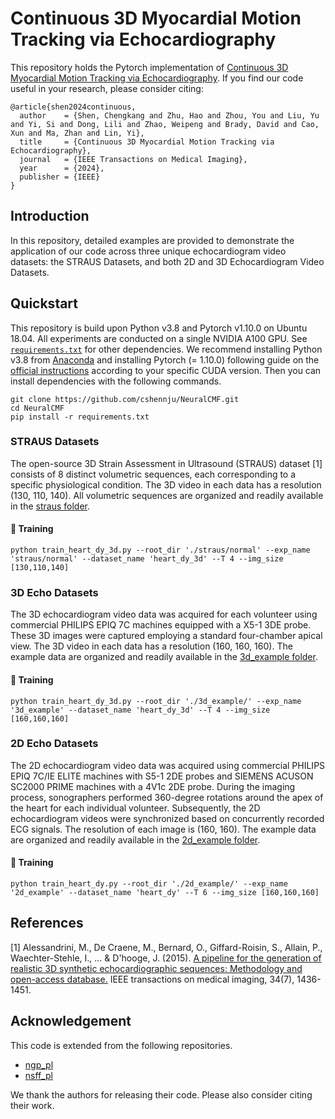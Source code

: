 # Continuous 3D Myocardial Motion Tracking via Echocardiography

This repository holds the Pytorch implementation of [Continuous 3D Myocardial Motion Tracking via Echocardiography](https://njuvision.github.io/NeuralCMF/). If you find our code useful in your research, please consider citing:

```
@article{shen2024continuous,
  author    = {Shen, Chengkang and Zhu, Hao and Zhou, You and Liu, Yu and Yi, Si and Dong, Lili and Zhao, Weipeng and Brady, David and Cao, Xun and Ma, Zhan and Lin, Yi},
  title     = {Continuous 3D Myocardial Motion Tracking via Echocardiography},
  journal   = {IEEE Transactions on Medical Imaging},
  year      = {2024},
  publisher = {IEEE}
}
```

## Introduction

In this repository, detailed examples are provided to demonstrate the application of our code across three unique echocardiogram video datasets: the STRAUS Datasets, and both 2D and 3D Echocardiogram Video Datasets.

## Quickstart

This repository is build upon Python v3.8 and Pytorch v1.10.0 on Ubuntu 18.04. All experiments are conducted on a single NVIDIA A100 GPU. See [`requirements.txt`](requirements.txt) for other dependencies. We recommend installing Python v3.8 from [Anaconda](https://www.anaconda.com/) and installing Pytorch (= 1.10.0) following guide on the [official instructions](https://pytorch.org/) according to your specific CUDA version. Then you can install dependencies with the following commands.

```
git clone https://github.com/cshennju/NeuralCMF.git
cd NeuralCMF
pip install -r requirements.txt
```
### STRAUS Datasets
The open-source 3D Strain Assessment in Ultrasound (STRAUS) dataset [1] consists of 8 distinct volumetric sequences, each corresponding to a specific physiological condition. The 3D video in each data has a resolution (130, 110, 140). All volumetric sequences are organized and readily available in the [straus folder](straus).
#### :key: Training
```
python train_heart_dy_3d.py --root_dir './straus/normal' --exp_name 'straus/normal' --dataset_name 'heart_dy_3d' --T 4 --img_size [130,110,140]
```

### 3D Echo Datasets
The 3D echocardiogram video data was acquired for each volunteer using commercial PHILIPS EPIQ 7C machines equipped with a X5-1 3DE probe. These 3D images were captured employing a standard four-chamber apical view. The 3D video in each data has a resolution (160, 160, 160). The example data are organized and readily available in the [3d_example folder](3d_example).
#### :key: Training
```
python train_heart_dy_3d.py --root_dir './3d_example/' --exp_name '3d_example' --dataset_name 'heart_dy_3d' --T 4 --img_size [160,160,160]
```

### 2D Echo Datasets
The 2D echocardiogram video data was acquired using commercial PHILIPS EPIQ 7C/IE ELITE machines with S5-1 2DE probes and SIEMENS ACUSON SC2000 PRIME machines with a 4V1c 2DE probe. During the imaging process, sonographers performed 360-degree rotations around the apex of the heart for each individual volunteer. Subsequently, the 2D echocardiogram videos were synchronized based on concurrently recorded ECG signals. The resolution of each image is (160, 160). The example data are organized and readily available in the [2d_example folder](2d_example).
#### :key: Training
```
python train_heart_dy.py --root_dir './2d_example/' --exp_name '2d_example' --dataset_name 'heart_dy' --T 6 --img_size [160,160,160]
```

## References
[1] Alessandrini, M., De Craene, M., Bernard, O., Giffard-Roisin, S., Allain, P., Waechter-Stehle, I., ... & D'hooge, J. (2015). [A pipeline for the generation of realistic 3D synthetic echocardiographic sequences: Methodology and open-access database.](https://ieeexplore.ieee.org/abstract/document/7024160) IEEE transactions on medical imaging, 34(7), 1436-1451.


## Acknowledgement
This code is extended from the following repositories.
- [ngp_pl](https://github.com/kwea123/ngp_pl)
- [nsff_pl](https://github.com/kwea123/nsff_pl)

We thank the authors for releasing their code. Please also consider citing their work.
